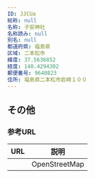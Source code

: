 ```yaml
---
ID: JJCUa
総称: null
名称: 子安神社
名称読み: null
別名: null
都道府県: 福島県
区域: 二本松市
緯度: 37.5636852
経度: 140.4294302
郵便番号: 9640823
住所: 福島県二本松市岩崎１００
---
```


## その他

### 参考URL

| URL | 説明          |
| --- | ------------- |
|     | OpenStreetMap |
